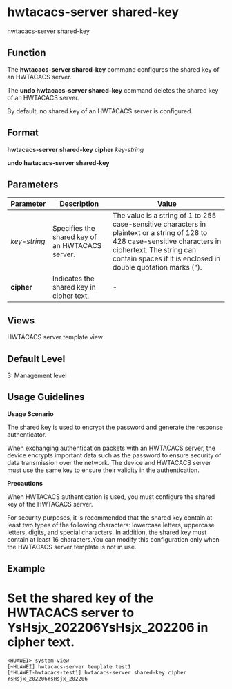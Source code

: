 hwtacacs-server shared-key
==========================

hwtacacs-server shared-key

Function
--------

The **hwtacacs-server shared-key** command configures the shared key of an HWTACACS server.

The **undo hwtacacs-server shared-key** command deletes the shared key of an HWTACACS server.

By default, no shared key of an HWTACACS server is configured.



Format
------

**hwtacacs-server shared-key cipher** *key-string*

**undo hwtacacs-server shared-key**



Parameters
----------

| Parameter | Description | Value |
| --- | --- | --- |
| *key-string* | Specifies the shared key of an HWTACACS server. | The value is a string of 1 to 255 case-sensitive characters in plaintext or a string of 128 to 428 case-sensitive characters in ciphertext. The string can contain spaces if it is enclosed in double quotation marks ("). |
| **cipher** | Indicates the shared key in cipher text. | - |




Views
-----

HWTACACS server template view



Default Level
-------------

3: Management level



Usage Guidelines
----------------

**Usage Scenario**

The shared key is used to encrypt the password and generate the response authenticator.

When exchanging authentication packets with an HWTACACS server, the device encrypts important data such as the password to ensure security of data transmission over the network. The device and HWTACACS server must use the same key to ensure their validity in the authentication.

**Precautions**

When HWTACACS authentication is used, you must configure the shared key of the HWTACACS server.

For security purposes, it is recommended that the shared key contain at least two types of the following characters: lowercase letters, uppercase letters, digits, and special characters. In addition, the shared key must contain at least 16 characters.You can modify this configuration only when the HWTACACS server template is not in use.

Example
-------

# Set the shared key of the HWTACACS server to YsHsjx\_202206YsHsjx\_202206 in cipher text.
```
<HUAWEI> system-view
[~HUAWEI] hwtacacs-server template test1
[*HUAWEI-hwtacacs-test1] hwtacacs-server shared-key cipher YsHsjx_202206YsHsjx_202206

```